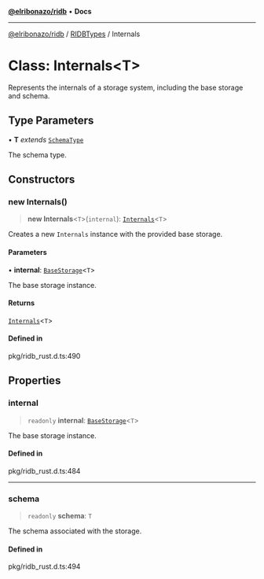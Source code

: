 [**@elribonazo/ridb**](../../../README.md) • **Docs**

***

[@elribonazo/ridb](../../../README.md) / [RIDBTypes](../README.md) / Internals

# Class: Internals\<T\>

Represents the internals of a storage system, including the base storage and schema.

## Type Parameters

• **T** *extends* [`SchemaType`](../type-aliases/SchemaType.md)

The schema type.

## Constructors

### new Internals()

> **new Internals**\<`T`\>(`internal`): [`Internals`](Internals.md)\<`T`\>

Creates a new `Internals` instance with the provided base storage.

#### Parameters

• **internal**: [`BaseStorage`](BaseStorage.md)\<`T`\>

The base storage instance.

#### Returns

[`Internals`](Internals.md)\<`T`\>

#### Defined in

pkg/ridb\_rust.d.ts:490

## Properties

### internal

> `readonly` **internal**: [`BaseStorage`](BaseStorage.md)\<`T`\>

The base storage instance.

#### Defined in

pkg/ridb\_rust.d.ts:484

***

### schema

> `readonly` **schema**: `T`

The schema associated with the storage.

#### Defined in

pkg/ridb\_rust.d.ts:494
